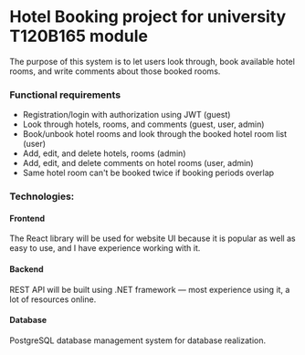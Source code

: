 # Hotel Booking project for university T120B165 module
The purpose of this system is to let users look through, book available hotel rooms, and write comments about those booked rooms.

### Functional requirements
* Registration/login with authorization using JWT (guest)
* Look through hotels, rooms, and comments (guest, user, admin)
* Book/unbook hotel rooms and look through the booked hotel room list (user)
* Add, edit, and delete hotels, rooms (admin)
* Add, edit, and delete comments on hotel rooms (user, admin)
* Same hotel room can't be booked twice if booking periods overlap

### Technologies:
#### Frontend
The React library will be used for website UI because it is popular as well as easy to use, and I have experience working with it.
#### Backend
REST API will be built using .NET framework — most experience using it, a lot of resources online.
#### Database
PostgreSQL database management system for database realization.
